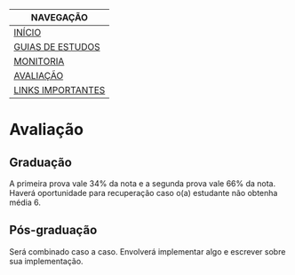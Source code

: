 |  NAVEGAÇÃO 	|
|---	        |
|  [INÍCIO](../) 	        |
|  [GUIAS DE ESTUDOS](../guia-de-estudos/)  	        |
|  [MONITORIA](../monitoria)	        |
|  [AVALIAÇÃO]()	        |
|  [LINKS IMPORTANTES](../links-importantes)	        |

# Avaliação


## Graduação

A primeira prova vale 34% da nota e a segunda prova vale 66% da nota. Haverá oportunidade para recuperação caso o(a) estudante não obtenha média 6.

## Pós-graduação

Será combinado caso a caso. Envolverá implementar algo e escrever sobre sua implementação.
